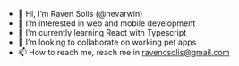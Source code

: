 - 👋 Hi, I’m Raven Solis (@nevarwin)
- 👀 I’m interested in web and mobile development
- 🌱 I’m currently learning React with Typescript
- 💞️ I’m looking to collaborate on working pet apps
- 📫 How to reach me, reach me in ravencsolis@gmail.com

<!---
nevarwin/nevarwin is a ✨ special ✨ repository because its `README.md` (this file) appears on your GitHub profile.
You can click the Preview link to take a look at your changes.
--->
